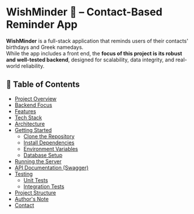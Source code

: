 # WishMinder 🎉 – Contact-Based Reminder App

**WishMinder** is a full-stack application that reminds users of their contacts' birthdays and Greek namedays.  
While the app includes a front end, the **focus of this project is its robust and well-tested backend**, designed for scalability, data integrity, and real-world reliability.

## 📑 Table of Contents
- [Project Overview](#project-overview)
- [Backend Focus](#backend-focus)
- [Features](#features)
- [Tech Stack](#tech-stack)
- [Architecture](#architecture)
- [Getting Started](#getting-started)
  - [Clone the Repository](#1-clone-the-repository)
  - [Install Dependencies](#2-install-dependencies)
  - [Environment Variables](#3-environment-variables)
  - [Database Setup](#4-database-setup)
- [Running the Server](#running-the-server)
- [API Documentation (Swagger)](#api-documentation-swagger)
- [Testing](#testing)
  - [Unit Tests](#unit-tests)
  - [Integration Tests](#integration-tests)
- [Project Structure](#project-structure)
- [Author's Note](#authors-note)
- [Contact](#contact)


